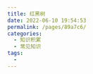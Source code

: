 ```yaml
---
title: 红黑树
date: 2022-06-10 19:54:53
permalink: /pages/89a7c6/
categories:
  - 知识积累
  - 常见知识
tags:
  - 
---
```

